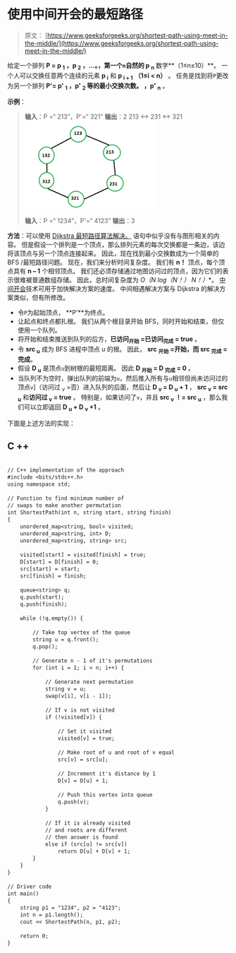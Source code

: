 # 使用中间开会的最短路径

> 原文： [https://www.geeksforgeeks.org/shortest-path-using-meet-in-the-middle/](https://www.geeksforgeeks.org/shortest-path-using-meet-in-the-middle/)

给定一个排列 **P = p <sub>1</sub> ，p <sub>2</sub> ，…。，第一个`n`自然的 p <sub>n</sub>** 数字**（1≤n≤10）**。 一个人可以交换任意两个连续的元素 **p <sub>i</sub>** 和 **p <sub>i + 1</sub>** **（1≤i < n）** 。 任务是找到将`P`更改为另一个排列 **P'= p' <sub>1</sub> ，p' <sub>2</sub> 等的最小交换次数。 ，p' <sub>n</sub>** 。

**示例**：

> **输入**：P =“ 213”，P'=“ 321”
> **输出**：2
> 213 <-> 231 <-> 321
> ![](img/59af6c0b7b39cd3f34f68fefce2f906f.png)
> 
> **输入**：P =“ 1234”，P'=“ 4123”
> **输出**：3

**方法**：可以使用 [Dijkstra 最短路径算法解决。](https://www.geeksforgeeks.org/dijkstras-shortest-path-algorithm-using-priority_queue-stl/) 语句中似乎没有与图形相关的内容。 但是假设一个排列是一个顶点，那么排列元素的每次交换都是一条边，该边将该顶点与另一个顶点连接起来。 因此，现在找到最小交换数成为一个简单的 BFS /最短路径问题。
现在，我们来分析时间复杂度。 我们有 **n！** 顶点，每个顶点具有 **n – 1** 个相邻顶点。 我们还必须存储通过地图访问过的顶点，因为它们的表示很难被普通数组存储。 因此，总时间复杂度为 **O（N log（N！）* N！）**。 [中间开会](https://www.geeksforgeeks.org/meet-in-the-middle/)技术可用于加快解决方案的速度。
中间相遇解决方案与 Dijkstra 的解决方案类似，但有所修改。

*   令`P`为起始顶点， **P'**为终点。
*   让起点和终点都扎根。 我们从两个根目录开始 BFS，同时开始和结束，但仅使用一个队列。
*   将开始和结束推送到队列的后方，**已访问<sub>开始</sub> =已访问<sub>完成</sub> = true** 。
*   令 **src <sub>u</sub>** 成为 BFS 进程中顶点 u 的根。 因此， **src <sub>开始</sub> =开始，而 src <sub>完成</sub> =完成**。
*   假设 **D <sub>u</sub>** 是顶点`u`到树根的最短距离。 因此 **D <sub>开始</sub> = D <sub>完成</sub> = 0** 。
*   当队列不为空时，弹出队列的前端为`u`，然后推入所有与`u`相邻但尚未访问过的顶点`v`]（访问过 <sub>v</sub> =否）进入队列的后面，然后让 **D <sub>v</sub> = D <sub>u</sub> + 1** ， **src <sub>v</sub> = src <sub>u</sub>** 和**访问过 <sub>v</sub> = true** 。 特别是，如果访问了`v`，并且 **src <sub>v</sub> ！= src <sub>u</sub>** ，那么我们可以立即返回 **D <sub>u</sub> + D <sub>v</sub> +1** 。

下面是上述方法的实现：

## C ++

```

// C++ implementation of the approach 
#include <bits/stdc++.h> 
using namespace std; 

// Function to find minimum number of 
// swaps to make another permutation 
int ShortestPath(int n, string start, string finish) 
{ 
    unordered_map<string, bool> visited; 
    unordered_map<string, int> D; 
    unordered_map<string, string> src; 

    visited[start] = visited[finish] = true; 
    D[start] = D[finish] = 0; 
    src[start] = start; 
    src[finish] = finish; 

    queue<string> q; 
    q.push(start); 
    q.push(finish); 

    while (!q.empty()) { 

        // Take top vertex of the queue 
        string u = q.front(); 
        q.pop(); 

        // Generate n - 1 of it's permutations 
        for (int i = 1; i < n; i++) { 

            // Generate next permutation 
            string v = u; 
            swap(v[i], v[i - 1]); 

            // If v is not visited 
            if (!visited[v]) { 

                // Set it visited 
                visited[v] = true; 

                // Make root of u and root of v equal 
                src[v] = src[u]; 

                // Increment it's distance by 1 
                D[v] = D[u] + 1; 

                // Push this vertex into queue 
                q.push(v); 
            } 

            // If it is already visited 
            // and roots are different 
            // then answer is found 
            else if (src[u] != src[v]) 
                return D[u] + D[v] + 1; 
        } 
    } 
} 

// Driver code 
int main() 
{ 
    string p1 = "1234", p2 = "4123"; 
    int n = p1.length(); 
    cout << ShortestPath(n, p1, p2); 

    return 0; 
} 

```